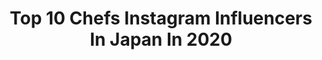 ---
title: Top 10 Chefs Instagram Influencers In Japan In 2020
description: >-
  Find top chefs Instagram influencers in Japan in 2020. Most popular hashtags: #repost #japan #tokyo #cookingrelay.
platform: Instagram
profiles:
  - username: "feodor_kiselev"
    fullname: >-
      Feodor Kiselev
    location: "Japan"
    followers: 27602
    engagement: 2242
    commentsToLikes: 0.055137
    id: ck5zkqc7sjyov0i149ve6ew4c
    verified: false
    hashtags: "#cosplayboy, #gothgrunge, #softaesthetic, #gothgoth"
  - username: "eliseaki"
    fullname: >-
      Erina❤️
    location: "Japan"
    followers: 46837
    engagement: 222
    commentsToLikes: 0.061582
    id: ck14gnwnm65x80i191m1khzme
    verified: false
    hashtags: "#socialdistance, #throwback, #japan, #spon"
  - username: "thomasfrebel"
    fullname: >-
      Thomas Frebel
    location: "Japan"
    followers: 45106
    engagement: 379
    commentsToLikes: 0.019239
    id: ck0u6rtvv2rjm0i19315a51kt
    verified: false
    hashtags: "#thedavidchangshow, #amustlisten, #24tentacles"
  - username: "kellymisawa"
    fullname: >-
      Kelly Misawa | Wellness
    location: "Japan"
    followers: 63609
    engagement: 309
    commentsToLikes: 0.040037
    id: ck55n669b5kgr0i112ceoz4ln
    verified: false
    hashtags: "#cotonfood, #japan, #summerdishes, #safelives"
  - username: "rikayukimasa"
    fullname: >-
      Rika Yukimasa 行正り香
    location: "Japan"
    followers: 26182
    engagement: 348
    commentsToLikes: 0.018772
    id: ckapcnrjt4hnp0i78ci1jpdsm
    verified: false
    hashtags: "#rikayukimasa, #karaoke, #americanmeat"
  - username: "zakirs_sushi"
    fullname: >-
      Zakir Yusifov
    location: "Japan"
    followers: 30775
    engagement: 425
    commentsToLikes: 0.010423
    id: ck13c1bvty4zz0i19jo4biyis
    verified: false
    hashtags: ""
  - username: "chefhasankarabazar"
    fullname: >-
      Hasan Karabazar
    location: "Japan"
    followers: 32425
    engagement: 135
    commentsToLikes: 0.031293
    id: ck15td8sshj8d0i193z4zjx2l
    verified: false
    hashtags: "#repost"
  - username: "takeshishibata"
    fullname: >-
      🇯🇵Takeshi SHIBATA🇯🇵
    location: "Japan"
    followers: 11548
    engagement: 415
    commentsToLikes: 0.012940
    id: ck6uf2zicukkh0j71f44gsdxd
    verified: false
    hashtags: "#burntcheesecake, #basquecheesecake, #cemoi, #choualacreme"
  - username: "yuichi.goto"
    fullname: >-
      yuichi goto
    location: "Japan"
    followers: 14584
    engagement: 484
    commentsToLikes: 0.004520
    id: ck55q963bcco50i112ot84qox
    verified: false
    hashtags: "#galettedesrois, #patissier, #repost, #cookingrelay"
  - username: "pakio999"
    fullname: >-
      近藤アリー（パキ男）
    location: "Japan"
    followers: 6946
    engagement: 718
    commentsToLikes: 0.031007
    id: ckap63hnhe8cz0i78hmj171rg
    verified: false
    hashtags: "#giovannirossi, #ginza, #life, #tcss"
---